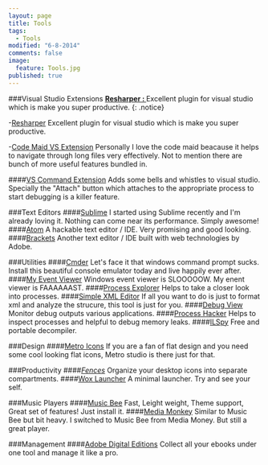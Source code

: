 ```yaml
---
layout: page
title: Tools
tags: 
  - Tools
modified: "6-8-2014"
comments: false
image: 
  feature: Tools.jpg
published: true
---
```


###Visual Studio Extensions
**[Resharper : ](http://www.jetbrains.com/resharper/)** Excellent plugin for visual studio which is make you super productive.
{: .notice}

-[Resharper](http://www.jetbrains.com/resharper/)
Excellent plugin for visual studio which is make you super productive.

-[Code Maid VS Extension](http://www.codemaid.net/)
Personally I love the code maid beacause it helps to navigate through long files very effectively. Not to mention there are bunch of more useful features bundled in.  

####[VS Command Extension](http://vscommands.squaredinfinity.com/)
Adds some bells and whistles to visual studio. Specially the "Attach" button which attaches to the appropriate process to start debugging is a killer feature.

###Text Editors
####[Sublime](http://www.sublimetext.com/)
I started using Sublime recently and I'm already loving it. Nothing can come near its performance. Simply awesome!
####[Atom](http://atom.io/)
A hackable text editor / IDE. Very promising and good looking.
####[Brackets](http://brackets.io/?lang=en)
Another text editor / IDE built with web technologies by Adobe.

###Utilities
####[Cmder](http://bliker.github.io/cmder/)
Let's face it that windows command prompt sucks. Install this beautiful console emulator today and live happily ever after.
####[My Event Viewer](http://www.nirsoft.net/utils/my_event_viewer.html)
Windows event viewer is SLOOOOOW. My enent viewer is FAAAAAAST.
####[Process Explorer](http://technet.microsoft.com/en-us/sysinternals/bb896653.aspx)
Helps to take a closer look into processes.
####[Simple XML Editor](http://www.firstobject.com/dn_editor.htm)
If all you want to do is just to format xml and analyze the strucure, this tool is just for you.
####[Debug View](http://technet.microsoft.com/en-us/sysinternals/bb896647.aspx)
Monitor debug outputs various applications.
####[Process Hacker](http://processhacker.sourceforge.net/)
Helps to inspect processes and helpful to debug memory leaks.
####[ILSpy](http://ilspy.net/)
Free and portable decompiler.

###Design
####[Metro Icons](http://www.syncfusion.com/downloads/metrostudio)
If you are a fan of flat design and you need some cool looking flat icons, Metro studio is there just for that.

###Productivity
####*[Fences](http://www.stardock.com/products/fences/)*
Organize your desktop icons into separate compartments.
####[Wox Launcher](https://www.getwox.com/)
A minimal launcher. Try and see your self.

###Music Players
####[Music Bee](http://getmusicbee.com/)
Fast, Leight weight, Theme support, Great set of features! Just install it.
####[Media Monkey](http://www.mediamonkey.com/)
Similar to Music Bee but bit heavy. I switched to Music Bee from Media Money. But still a great player.

###Management
####[Adobe Digital Editions](http://www.adobe.com/solutions/ebook/digital-editions.html)
Collect all your ebooks under one tool and manage it like a pro. 